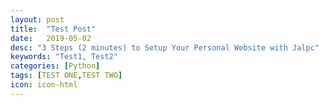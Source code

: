 ```yaml
---
layout: post
title:  "Test Post"
date:   2019-05-02
desc: "3 Steps (2 minutes) to Setup Your Personal Website with Jalpc"
keywords: "Test1, Test2"
categories: [Python]
tags: [TEST ONE,TEST TWO]
icon: icon-html
---
```

